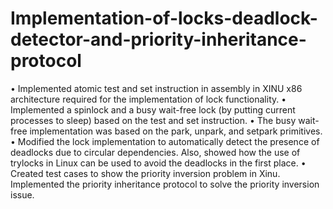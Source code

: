 # Implementation-of-locks-deadlock-detector-and-priority-inheritance-protocol
• Implemented atomic test and set instruction in assembly in XINU x86 architecture required for the implementation of lock functionality.
• Implemented a spinlock and a busy wait-free lock (by putting current processes to sleep) based on the test and set instruction.
• The busy wait-free implementation was based on the park, unpark, and setpark primitives.
• Modified the lock implementation to automatically detect the presence of deadlocks due to circular dependencies. Also, showed how the use of trylocks in Linux can be used to avoid the deadlocks in the first place.
• Created test cases to show the priority inversion problem in Xinu. Implemented the priority inheritance protocol to solve the priority inversion issue.

